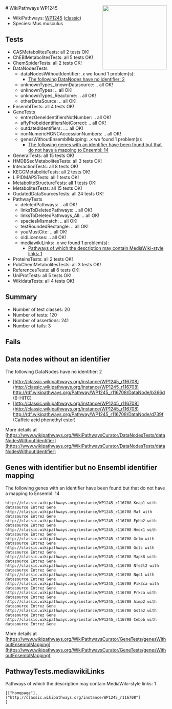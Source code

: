 <img style="float: right; width: 200px" src="https://upload.wikimedia.org/wikipedia/commons/thumb/8/83/Wplogo_with_text_500.png/640px-Wplogo_with_text_500.png" />
# WikiPathways WP1245

* WikiPathways: [WP1245](https://wikipathways.org/pathways/WP1245) ([classic](https://classic.wikipathways.org/instance/WP1245))
* Species: Mus musculus
## Tests
* CASMetabolitesTests: all 2 tests OK!
* ChEBIMetabolitesTests: all 5 tests OK!
* ChemSpiderTests: all 2 tests OK!
* DataNodesTests
    * dataNodesWithoutIdentifier: .x we found 1 problem(s):
        * [The following DataNodes have no identifier: 2](#d2d32fa1)
    * unknownTypes_knownDatasource: .. all OK!
    * unknownTypes: .. all OK!
    * unknownTypes_Reactome: .. all OK!
    * otherDataSource: .. all OK!
* EnsemblTests: all 4 tests OK!
* GeneTests
    * entrezGeneIdentifiersNotNumber: .. all OK!
    * affyProbeIdentifiersNotCorrect: .. all OK!
    * outdatedIdentifiers: .... all OK!
    * nonNumericHGNCAccessionNumbers: .. all OK!
    * genesWithoutEnsemblMapping: .x we found 1 problem(s):
        * [The following genes with an identifier have been found but that do not have a mapping to Ensembl: 14](#c4e54311)
* GeneralTests: all 15 tests OK!
* HMDBSecMetabolitesTests: all 3 tests OK!
* InteractionTests: all 8 tests OK!
* KEGGMetaboliteTests: all 2 tests OK!
* LIPIDMAPSTests: all 1 tests OK!
* MetaboliteStructureTests: all 1 tests OK!
* MetabolitesTests: all 15 tests OK!
* OudatedDataSourcesTests: all 24 tests OK!
* PathwayTests
    * deletedPathways: .. all OK!
    * linksToDeletedPathways: .. all OK!
    * linksToDeletedPathways_All: .. all OK!
    * speciesMismatch: .. all OK!
    * testRoundedRectangle: .. all OK!
    * youMustCite: .. all OK!
    * oldLicenses: .. all OK!
    * mediawikiLinks: .x we found 1 problem(s):
        * [Pathways of which the description may contain MediaWiki-style links: 1](#da69cf45)
* ProteinsTests: all 2 tests OK!
* PubChemMetabolitesTests: all 3 tests OK!
* ReferencesTests: all 6 tests OK!
* UniProtTests: all 5 tests OK!
* WikidataTests: all 4 tests OK!


## Summary

* Number of test classes: 20
* Number of tests: 120
* Number of assertions: 241
* Number of fails: 3

## Fails

<a name="d2d32fa1" />

## Data nodes without an identifier

The following DataNodes have no identifier: 2

* [http://classic.wikipathways.org/instance/WP1245_r116708](http://classic.wikipathways.org/instance/WP1245_r116708) http://rdf.wikipathways.org/Pathway/WP1245_r116708/DataNode/b366d (6-HITC)
* [http://classic.wikipathways.org/instance/WP1245_r116708](http://classic.wikipathways.org/instance/WP1245_r116708) http://rdf.wikipathways.org/Pathway/WP1245_r116708/DataNode/d739f (Caffeic acid phenethyl ester)


More details at [https://www.wikipathways.org/WikiPathwaysCurator/DataNodesTests/dataNodesWithoutIdentifier](https://www.wikipathways.org/WikiPathwaysCurator/DataNodesTests/dataNodesWithoutIdentifier)

<a name="c4e54311" />

## Genes with identifier but no Ensembl identifier mapping

The following genes with an identifier have been found but that do not have a mapping to Ensembl: 14
```
http://classic.wikipathways.org/instance/WP1245_r116708 Keap1 with datasource Entrez Gene
http://classic.wikipathways.org/instance/WP1245_r116708 Maf with datasource Entrez Gene
http://classic.wikipathways.org/instance/WP1245_r116708 Ephb2 with datasource Entrez Gene
http://classic.wikipathways.org/instance/WP1245_r116708 Hmox1 with datasource Entrez Gene
http://classic.wikipathways.org/instance/WP1245_r116708 Gclm with datasource Entrez Gene
http://classic.wikipathways.org/instance/WP1245_r116708 Gclc with datasource Entrez Gene
http://classic.wikipathways.org/instance/WP1245_r116708 Mapk8 with datasource Entrez Gene
http://classic.wikipathways.org/instance/WP1245_r116708 Nfe2l2 with datasource Entrez Gene
http://classic.wikipathways.org/instance/WP1245_r116708 Nqo1 with datasource Entrez Gene
http://classic.wikipathways.org/instance/WP1245_r116708 Pik3ca with datasource Entrez Gene
http://classic.wikipathways.org/instance/WP1245_r116708 Prkca with datasource Entrez Gene
http://classic.wikipathways.org/instance/WP1245_r116708 Aimp2 with datasource Entrez Gene
http://classic.wikipathways.org/instance/WP1245_r116708 Gsta2 with datasource Entrez Gene
http://classic.wikipathways.org/instance/WP1245_r116708 Cebpb with datasource Entrez Gene
```

More details at [https://www.wikipathways.org/WikiPathwaysCurator/GeneTests/genesWithoutEnsemblMapping](https://www.wikipathways.org/WikiPathwaysCurator/GeneTests/genesWithoutEnsemblMapping)

<a name="da69cf45" />

## PathwayTests.mediawikiLinks

Pathways of which the description may contain MediaWiki-style links: 1
```
[["homepage"],
["http://classic.wikipathways.org/instance/WP1245_r116708"]
]
```


